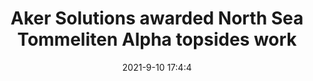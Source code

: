 ---
"title": "Aker Solutions awarded North Sea Tommeliten Alpha topsides work"
"date": "2021-9-10 17:4:4"
"feed_name": "OFFSHOREMAG"
"feed_website": "https://www.offshore-mag.com/"
"feed_rss": "https://www.offshore-mag.com/__rss/website-scheduled-content.xml?input=%7B%22sectionAlias%22%3A%22home%22%7D"
"link": "https://www.offshore-mag.com/field-development/article/14210120/aker-solutions-awarded-north-sea-tommeliten-alpha-topsides-work"
"file": "_posts/2021-9-10-17-4-4_OFFSHOREMAG_36f7acca4cdbefa9376e30050081c8d6b2b2dd25.md"
"accident": "0"
"drilling": "0"
"dead": "0"
"injured": "0"
---